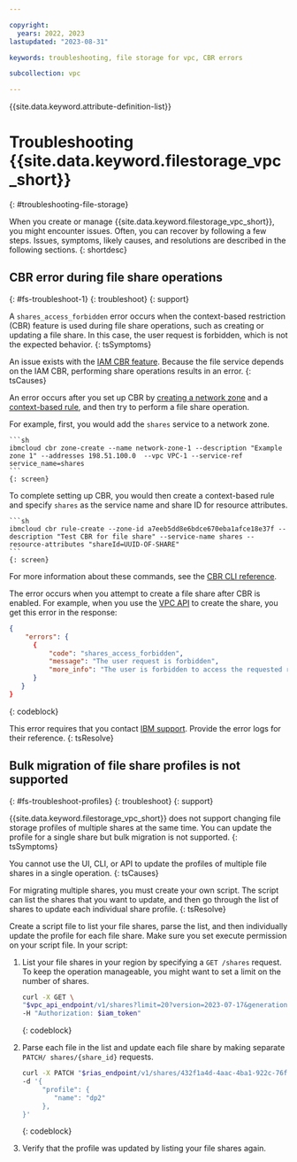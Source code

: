 ```yaml
---

copyright:
  years: 2022, 2023
lastupdated: "2023-08-31"

keywords: troubleshooting, file storage for vpc, CBR errors

subcollection: vpc

---
```


{{site.data.keyword.attribute-definition-list}}

# Troubleshooting {{site.data.keyword.filestorage_vpc_short}}
{: #troubleshooting-file-storage}

When you create or manage {{site.data.keyword.filestorage_vpc_short}}, you might encounter issues. Often, you can recover by following a few steps. Issues, symptoms, likely causes, and resolutions are described in the following sections.
{: shortdesc}

## CBR error during file share operations
{: #fs-troubleshoot-1}
{: troubleshoot}
{: support}

A `shares_access_forbidden` error occurs when the context-based restriction (CBR) feature is used during file share operations, such as creating or updating a file share. In this case, the user request is forbidden, which is not the expected behavior.
{: tsSymptoms}

An issue exists with the [IAM CBR feature](/docs/account?topic=account-context-restrictions-whatis). Because the file service depends on the IAM CBR, performing share operations results in an error.
{: tsCauses}

An error occurs after you set up CBR by [creating a network zone](/docs/vpc?topic=vpc-cbr&interface=cli#creating-network-zones) and a [context-based rule](/docs/vpc?topic=vpc-cbr&interface=cli#creating-rules), and then try to perform a file share operation.

For example, first, you would add the `shares` service to a network zone.

    ```sh
    ibmcloud cbr zone-create --name network-zone-1 --description "Example zone 1" --addresses 198.51.100.0  --vpc VPC-1 --service-ref service_name=shares
    ```
    {: screen}



To complete setting up CBR, you would then create a context-based rule and specify `shares` as the service name and share ID for resource attributes.

    ```sh
    ibmcloud cbr rule-create --zone-id a7eeb5dd8e6bdce670eba1afce18e37f --description "Test CBR for file share" --service-name shares --resource-attributes "shareId=UUID-OF-SHARE"
    ```
    {: screen}

For more information about these commands, see the [CBR CLI reference](/docs/account?topic=cli-cbr-plugin).

The error occurs when you attempt to create a file share after CBR is enabled. For example, when you use the [VPC API](/docs/vpc?topic=vpc-file-storage-create&interface=api#fs-create-file-share-api) to create the share, you get this error in the response:

```json
{
    "errors": {
      {
          "code": "shares_access_forbidden",
          "message": "The user request is forbidden",
          "more_info": "The user is forbidden to access the requested resource. Check permissions and try again."
      }
   }
}
```
{: codeblock}

This error requires that you contact [IBM support](/docs/vpc?topic=vpc-getting-help&interface=cli#support-cases). Provide the error logs for their reference.
{: tsResolve}

## Bulk migration of file share profiles is not supported
{: #fs-troubleshoot-profiles}
{: troubleshoot}
{: support}

{{site.data.keyword.filestorage_vpc_short}} does not support changing file storage profiles of multiple shares at the same time. You can update the profile for a single share but bulk migration is not supported. 
{: tsSymptoms}

You cannot use the UI, CLI, or API to update the profiles of multiple file shares in a single operation.
 {: tsCauses}

For migrating multiple shares, you must create your own script. The script can list the shares that you want to update, and then go through the list of shares to update each individual share profile.
{: tsResolve}

Create a script file to list your file shares, parse the list, and then individually update the profile for each file share. 
Make sure you set execute permission on your script file. In your script:

1. List your file shares in your region by specifying a `GET /shares` request. To keep the operation manageable, you might want to set a limit on the number of shares. 

   ```sh
   curl -X GET \
   "$vpc_api_endpoint/v1/shares?limit=20?version=2023-07-17&generation=2"\
   -H "Authorization: $iam_token"
   ```
   {: codeblock}

2. Parse each file in the list and update each file share by making separate `PATCH/ shares/{share_id}` requests.

   ```sh
   curl -X PATCH "$rias_endpoint/v1/shares/432f1a4d-4aac-4ba1-922c-76fdbcbeb1e3?version=2023-07-17&generation=2" -H "Authorization: $iam_token"
   -d '{
        "profile": {
           "name": "dp2"
        },
   }'
   ```
   {: codeblock}

3. Verify that the profile was updated by listing your file shares again.
